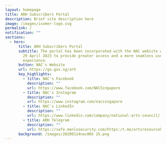 ```yaml
---
layout: homepage
title: ARH Subscribers Portal
description: Brief site description here
image: /images/isomer-logo.svg
permalink: /
notification: ""
sections:
  - hero:
      title: ARH Subscribers Portal
      subtitle: The portal has been incorporated with the NAC website with effect from
        29 April 2023 to provide greater access and a more seamless user
        experience.
      button: NAC's Website
      url: https://go.gov.sg/arh
      key_highlights:
        - title: NAC's Facebook
          description: ""
          url: https://www.facebook.com/NACSingapore
        - title: NAC's Instagram
          description: ""
          url: https://www.instagram.com/nacsingapore
        - title: NAC's LinkedIn
          description: ""
          url: https://www.linkedin.com/company/national-arts-council/
        - title: ARH Telegram
          description: ""
          url: https://safe.menlosecurity.com/https:/t.me/artsresourcehub
      background: /images/20200114nac005 25.png
---
```

